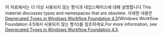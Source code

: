 <span data-ttu-id="b1f60-101">이 자료에서는 더 이상 사용되지 않는 형식과 네임스페이스에 대해 설명합니다.</span><span class="sxs-lookup"><span data-stu-id="b1f60-101">This material discusses types and namespaces that are obsolete.</span></span> <span data-ttu-id="b1f60-102">자세한 내용은 [Deprecated Types in Windows Workflow Foundation 4.5](https://aka.ms/wfdeprecatedtypes)(Windows Workflow Foundation 4.5에서 사용되지 않는 형식)를 참조하세요.</span><span class="sxs-lookup"><span data-stu-id="b1f60-102">For more information, see [Deprecated Types in Windows Workflow Foundation 4.5](https://aka.ms/wfdeprecatedtypes).</span></span>